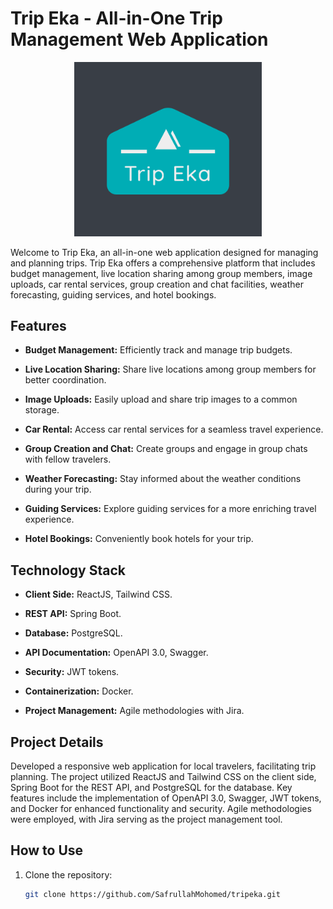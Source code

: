 # Trip Eka - All-in-One Trip Management Web Application
<p align="center">
  <img src="./tripeka-logo.png" alt="Trip Eka Logo" width="300"/>
</p>

Welcome to Trip Eka, an all-in-one web application designed for managing and planning trips. Trip Eka offers a comprehensive platform that includes budget management, live location sharing among group members, image uploads, car rental services, group creation and chat facilities, weather forecasting, guiding services, and hotel bookings.

## Features

- **Budget Management:** Efficiently track and manage trip budgets.
  
- **Live Location Sharing:** Share live locations among group members for better coordination.

- **Image Uploads:** Easily upload and share trip images to a common storage.

- **Car Rental:** Access car rental services for a seamless travel experience.

- **Group Creation and Chat:** Create groups and engage in group chats with fellow travelers.

- **Weather Forecasting:** Stay informed about the weather conditions during your trip.

- **Guiding Services:** Explore guiding services for a more enriching travel experience.

- **Hotel Bookings:** Conveniently book hotels for your trip.

## Technology Stack

- **Client Side:** ReactJS, Tailwind CSS.
  
- **REST API:** Spring Boot.

- **Database:** PostgreSQL.

- **API Documentation:** OpenAPI 3.0, Swagger.

- **Security:** JWT tokens.

- **Containerization:** Docker.

- **Project Management:** Agile methodologies with Jira.

## Project Details

Developed a responsive web application for local travelers, facilitating trip planning. The project utilized ReactJS and Tailwind CSS on the client side, Spring Boot for the REST API, and PostgreSQL for the database. Key features include the implementation of OpenAPI 3.0, Swagger, JWT tokens, and Docker for enhanced functionality and security. Agile methodologies were employed, with Jira serving as the project management tool.

## How to Use

1. Clone the repository:
   ```bash
   git clone https://github.com/SafrullahMohomed/tripeka.git
